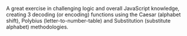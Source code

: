
A great exercise in challenging logic and overall JavaScript knowledge, creating 3 decoding (or encoding) functions using the Caesar (alphabet shift), Polybius (letter-to-number-table) and Substitution (substitute alphabet) methodologies.

